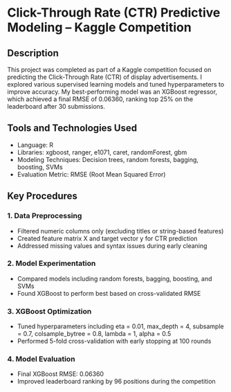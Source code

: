 # Click-Through Rate (CTR) Predictive Modeling – Kaggle Competition

## Description
This project was completed as part of a Kaggle competition focused on predicting the Click-Through Rate (CTR) of display advertisements. I explored various supervised learning models and tuned hyperparameters to improve accuracy. My best-performing model was an XGBoost regressor, which achieved a final RMSE of 0.06360, ranking top 25% on the leaderboard after 30 submissions.

## Tools and Technologies Used
- Language: R
- Libraries: xgboost, ranger, e1071, caret, randomForest, gbm
- Modeling Techniques: Decision trees, random forests, bagging, boosting, SVMs
- Evaluation Metric: RMSE (Root Mean Squared Error)

## Key Procedures
### 1. Data Preprocessing
- Filtered numeric columns only (excluding titles or string-based features)
- Created feature matrix X and target vector y for CTR prediction
- Addressed missing values and syntax issues during early cleaning

### 2. Model Experimentation
- Compared models including random forests, bagging, boosting, and SVMs
- Found XGBoost to perform best based on cross-validated RMSE

### 3. XGBoost Optimization
- Tuned hyperparameters including eta = 0.01, max_depth = 4, subsample = 0.7, colsample_bytree = 0.8, lambda = 1, alpha = 0.5
- Performed 5-fold cross-validation with early stopping at 100 rounds

### 4. Model Evaluation
- Final XGBoost RMSE: 0.06360
- Improved leaderboard ranking by 96 positions during the competition
